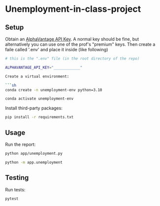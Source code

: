 # Unemployment-in-class-project

## Setup

Obtain an [AlphaVantage API Key](https://www.alphavantage.co/support/#api-key). A normal key should be fine, but alternatively you can use one of the prof's "premium" keys. Then create a faile called '.env' and place it inside (like following)

```sh
# this is the ".env" file (in the root directory of the repo)

ALPHAVANTAGE_API_KEY="____________"

Create a virtual environment:

```sh
conda create -n unemployment-env python=3.10
```

```sh
conda activate unemployment-env
```

Install third-party packages:

```sh
pip install -r requirements.txt
```

## Usage

Run the report:

```sh
python app/unemployment.py

python -m app.unemployment
```
## Testing

Run tests:

```sh
pytest
```
